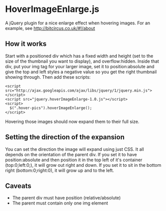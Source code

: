 # HoverImageEnlarge.js
A jQuery plugin for a nice enlarge effect when hovering images. For an example, see http://bitcircus.co.uk/#!/about

## How it works
Start with a positioned div which has a fixed width and height (set to the size of the thumbnail you want to display), and overflow:hidden. Inside that div, put your img tag for your larger image, set it to position:absolute and give the top and left styles a negative value so you get the right thumbnail showing through. Then add these scripts:

    <script src="http://ajax.googleapis.com/ajax/libs/jquery/1/jquery.min.js"></script>
   	<script src="jquery.hoverImageEnlarge-1.0.js"></script>
   	<script>
      $(".hover-pics").hoverImageEnlarge();
    </script>

Hovering those images should now expand them to their full size.

## Setting the direction of the expansion
You can set the direction the image will expand using just CSS. It all depends on the orientation of the parent div. If you set it to have position:absolute and then position it in the top left of it's container (top:0;left:0;), it will grow out right and down. If you set it to sit in the bottom right (bottom:0;right:0), it will grow up and to the left.

## Caveats
* The parent div must have position (relative/absolute)
* The parent must contain only one img element

